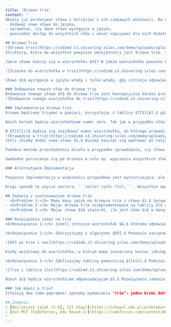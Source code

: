 ```yaml
---
title: 'Drzewo trie'
content: "
Umiesz już porównywać słowa i korzystać z ich ciekawych własności. Na dzisiejszej lekcji nauczysz się jak optymalnie trzymać cały język (czyli zbiór słów) w pamięci komputera. Nasza struktura musi umieć:
- dodawać nowe słowo do języka,
- sprawdzać, czy dane słowo występuje w języku,
- poosiadać dostęp do wszystkich słów i umieć zapisywać dla nich dodatkowe informacje potrzebne w danym zadaniu

## Drzewo Trie
![Drzewo trie](https://codimd.s3.shivering-isles.com/demo/uploads/upload_06a17c4f8d0cb3dc92bd831293ca2c0a.png)
Strukturą, która ma wszystkie powyższe umiejętności jest drzewo trie. Składa się ono z wierzchołków połączonych krawędziami. Wierzchołek na samej górze nazywa się korzeniem. Każdej krawędzi jest przypisana pojedyncza literka. Jeśli w wierzchołku kończy się jakieś słowo to znajduje się w nim jego unikalny numer (identyfikator). Słowa numerujemy po to, by móc je rozróżniać i zapisywać dla nich dodatkowe informacje. Kiedy dostaniemy na wejściu $n$ słów, możemy ponumerować je kolejnymi liczbami całkowitymi.

Jakie słowo kończy się w wierzchołku $X$? W jakim wierzchołku powinno kończyć się słowo $S?$ Zauważmy, że idąc od korzenia do $X$ napotkamy na drodze jego kolejne literki. Będą one tworzyły słowo przypisane do $X.$ W szczególności korzeń odpowiada pustemu słowu. Analogicznie $S$ będzie przypisane do wierzchołka, w którym skończymy idąc od korzenia drogą odpowiadającą kolejnym jego literkom.

![Ścieżka do wierzchołka w trie](https://codimd.s3.shivering-isles.com/demo/uploads/upload_4fe9803a85e2a5e859c7d8267c47e124.png)

Słowo $S$ występuje w języku wtedy i tylko wtedy, gdy istnieje odpowiadający mu wierzchołek i jest mu przypisane jakieś słowo. Wtedy „jakieś słowo” będzie słowem $S.$ Ponieważ bez problemu możemy poruszać się po wierzchołkach i odtwarzać kolejne znaki, drzewo trie umożliwia dostęp do wszystkich słów i informacji z nimi związanych. Pozostało jeszcze odpowiedzieć sobie na pytania: jak dodawać nowe słowa oraz jak to w ogóle zaimplementować.

### Dodawanie nowych słów do drzewa trie
Dodawanie nowego słowa $S$ do drzewa trie jest koncepcyjnie bardzo proste. Na początku nadamy $S$ jego unikatowy numer $d.$ Następnie wyszukamy wierzchołek, w którym powinno się kończyć słowo $S$ i zapiszemy w nim $d.$ Co jeśli taki wierzchołek nie istnieje, tzn. nie ma drogi, po której przejściu powinno powstać $S?$ W takim wypadku musimy tę drogę zbudować! Najpierw znajdźmy najdłuższy prefiks $S$ taki, że w drzewie trie istnieje wierzchołek $V,$ który mu odpowiada. Następnie zbudujmy drogę z $V$ odpowiadającą brakującemu sufiksowi $S.$ Zrobimy to, dodając nowe wierzchołki i krawędzie.
![Dodawanie nowego wierzchołka do trie](https://codimd.s3.shivering-isles.com/demo/uploads/upload_cd33f02d3c1799eb3ebe801aeeacfc36.png)

### Implementacja drzewa trie
Drzewo będziemy trzymać w pamięci, korzystając z tablicy $T[V][A],$ gdzie $V$ to maksymalna liczba wierzchołków, a $A$ to rozmiar alfabetu (czyli liczba możliwych liter). Dodatkowo oznaczmy jako $t$ liczbę wierzchołków w drzewie. Na początku $t = 1,$ ponieważ jedyny wierzchołek w naszym drzewie to korzeń reprezentujący puste słowo.

Niech korzeń będzie wierzchołkiem numer zero. Tak jak w przypadku słów, numerujemy wierzchołki w celu ich rozróżnienia.

W $T[X][c]$ będzie się znajdować numer wierzchołka, do którego prowadzi krawędź wychodząca z wierzchołka $X$ z przypisaną literką $c.$ Jeżeli $T[x][c] = -1,$ to taki wierzchołek nie istnieje.
![Krawędzie w trie](https://codimd.s3.shivering-isles.com/demo/uploads/upload_dcb52fa45cac0e6cdea06bc607b5f97e.png)
Jeśli chcemy dodać nowe słowo $S,$ musimy nauczyć się wędrować po naszym drzewie. W tym celu będziemy przeglądać kolejne prefiksy $S$ i znajdować odpowiadające im wierzchołki. Niech $X$ oznacza wierzchołek, w którym aktualnie jesteśmy. Na początku $X = 0$ (czyli jesteśmy w korzeniu, odpowiadającemu pustemu słowu). Zauważmy, że jeśli wierzchołek $A$ odpowiada prefiksowi słowa $S$ o długości $i-1$ to prefiksowi o długości $i$ odpowiada $T[X][S[i-1]].$ Jeśli $T[X][S[i]] = -1$ to taki wierzchołek nie istnieje i trzeba go zaistnieć. Nadajmy mu numer równy $t:$ jest to bardzo korzystne rozwiązanie, ponieważ dzięki temu dodawane wierzchołki będą miały różne, a w dodatku małe numery. W tym momencie pod $T[X][S[i-1]]$ musimy podstawić $t,$ po czym zwiększyć $t$ o jeden, bo dodaliśmy nowy wierzchołek. Niezależnie od tego co się zdarzyło przed chwilą, możemy przyjąć $X = T[X][S[i-1]]$ (tym samym wchodząc do tego wierzchołka) i kontynuować wędrówkę dla $i+1$-wszego prefiksu $S.$ Kiedy przetworzymy już prefiks długości $X.length(),$ będziemy mogli przypisać do $X$ identyfikator słowa, które właśnie dodaliśmy. Dodanie słowa $X$ kosztowało nas $O(X.length())$ operacji.

Podobna metoda przechodzenia działa w przypadku sprawdzania, czy słowo $X$ występuje w słowniku. Jeśli w pewnym momencie natrafimy na sytuację, w której nie ma drogi $(T[X][S[i]] = -1)$ to danego słowa nie ma w słowniku.

Swobodne poruszanie się po drzewie w celu np. wypisania wszystkich słów umożliwiają wszelkie algorytmy przeszukiwania grafów, takie jak $DFS$ czy $BFS.$ Jeżeli jeszcze nie znasz żadnego z nich gorąco polecam w tej chwili szybko przeczytać i zrozumieć działanie algorytmu $DFS.$ Jest bardzo prosty, więc szybko go ogarniesz i bez problemu będziesz mógł kontynuować czytanie tego artykułu :)

### Alternatywna Implementacja

Powyższa implementacja w większości przypadków jest wystarczająca, ale zajmuje $O(V \cdot A)$ pamięci, dlatego może się nie sprawdzić kiedy rozmiar alfabetu jest duży albo ograniczenia pamięciowe małe. Możemy to rozwiązać np. zmieniając tablicę $T[V][A]$ na dostępną w STLu mapę: ```map <int, char> T[n];```. Złożoność dodawania słów i $DFS$’a będzie gorsza o $O(log \ A),$ gdyż tyle będzie nas kosztować wyciąganie informacji o krawędziach. W zamian za to wykorzystamy jedynie $O(V)$ pamięci.

Drugi sposób to użycie vectora: ```vector <int> T[n];```. Wszystkie operacje będą się odbywać analogicznie jak w wersji tablicowej, ale zamiast odwoływać się bezpośrednio do krawędzi o znaku $c$ będziemy musieli przejrzeć cały vector, a gdy taka krawędź nie istnieje dodać ją na koniec vectora. W tym wypadku złożoność pamięciowa wyniesie $O(V),$ a operacje dodawania słów i przeszukiwania drzewa będą wolniejsze o $O(A).$

## Zadania z zastosowaniem drzewa trie
- <b>Problem 1:</b> Mamy dany język na drzewie trie i słowo $S.$ Sprawdź, czy $S$ jest prefiksem któregoś ze słów w języku.
- <b>Problem 2:</b> Mając drzewo trie zaimplementowane na tablicy $T$ wypisz wszystkie słowa z języka posortowane leksykograficznie (czyli alfabetycznie).
- <b>Problem 3:</b> Mając słowo $S$ stwierdź, ile jest słów $x$ w danym języku, takich że $S$ jest prefiksem $x.$

### Rozwiązania zadań na trie
<b>Rozwiązanie 1:</b> Jeżeli istnieje wierzchołek $A,$ któremu odpowiada słowo $S,$ to w języku istnieje słowo, którego $S$ jest prefiksem. Dlaczego? Przecież $A$ musiał w jakiś sposób powstać!

<b>Rozwiązanie 2:</b> Skorzystajmy z algorytmu $DFS.$ Ponownie zaczynamy od korzenia. Znajdując się w wierzchołku $X$ będziemy wchodzić do jego synów od tego, do którego prowadzi krawędź z najwcześniejszą literką, do tego, do którego prowadzi krawędź z najpóźniejszą. Żeby móc szybko wypisywać słowa, będziemy trzymać vector $vec,$ zawierający wszystkie znaki na ścieżce od korzenia do aktualnego wierzchołka. Wchodząc do nowego wierzchołka na końcu $vec$ należy dodać krawędź, którą do niego weszliśmy, a wychodząc: usunąć. W ten sposób będzie się na nim utrzymywać słowo odpowiadające wierzchołkowi, w którym aktualnie jesteśmy.

![DFS po trie i vec](https://codimd.s3.shivering-isles.com/demo/uploads/upload_3c89745c8ac0201354dac69ee68ed4ff.png)

Kiedy wejdziemy do wierzchołka, w którym mamy zaznaczony koniec jakiegoś słowa - wypisujemy $vec$

<b>Rozwiązanie 3:</b> Zdefiniujmy tablicę pomocniczą $ile[n].$ Podczas dodawania nowych słów do drzewa zwiększamy wartość $ile[x]$ dla każdego wierzchołka $x$ na ścieżce od korzenia do wierzchołka, w którym kończy się nowe słowo.

![Trie i tablica ile](https://codimd.s3.shivering-isles.com/demo/uploads/upload_b8b31677a10ad50268c6ab1bb8afcdf3.png)

Niech $s$ będzie wierzchołkiem odpowiadającym $S.$ Rozwiązanie zadania to po prostu $ile[s].$

### Jak mówić o trie?
Istnieją dwa (oba poprawne) sposoby wymawiania "trie": jedno brzmi dokładnie tak, jak angielskie słowo "tree" (i środkowa sylaba wyrazu "retrieval"), natomiast drugie brzmi tak, jak słowo "try" i pomaga rozróżnić, czy mówimy o drzewie trie czy też o zwykłym drzewie.

## Zadania
- [Najlżejszy język (V OI, III etap)](https://szkopul.edu.pl/problemset/problem/9-tYuiHpeLAJBtw2vDdNgWbh/site/?key=statement)
- [Xor-MST (Codeforces, Edu Round G)](https://codeforces.com/contest/888/problem/G)
"
---
```

